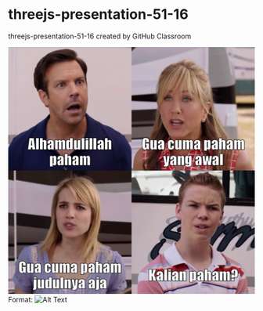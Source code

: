 # threejs-presentation-51-16
threejs-presentation-51-16 created by GitHub Classroom

![](/libs/memebagusbanget.jpg)
Format: ![Alt Text](url)
